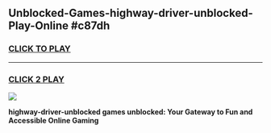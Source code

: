 
## Unblocked-Games-highway-driver-unblocked-Play-Online #c87dh
<h3>
<a href="https://news.freeplayer.one?title=highway-driver-unblocked&ref=3">CLICK TO PLAY</a></h3>
<hr>

<h3>
<a href="https://news.freeplayer.one?title=highway-driver-unblocked&ref=3">CLICK 2 PLAY</a>
  
</h3>

<a href="https://news.freeplayer.one?title=highway-driver-unblocked&ref=3"><img src="https://clearcache.store/games.png"></a>


**highway-driver-unblocked games unblocked: Your Gateway to Fun and Accessible Online Gaming**
